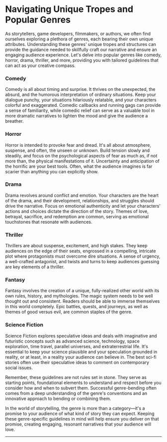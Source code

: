 # Navigating Unique Tropes and Popular Genres 

As storytellers, game developers, filmmakers, or authors, we often find ourselves exploring a plethora of genres, each bearing their own unique attributes. Understanding these genres' unique tropes and structures can provide the guidance needed to skillfully craft our narrative and ensure an engaging audience experience. Let's delve into popular genres like comedy, horror, drama, thriller, and more, providing you with tailored guidelines that can act as your creative compass.

### Comedy

Comedy is all about timing and surprise. It thrives on the unexpected, the absurd, and the humorous interpretation of ordinary situations. Keep your dialogue punchy, your situations hilariously relatable, and your characters colorful and exaggerated. Comedic callbacks and running gags can provide a sense of familiarity, while comedic relief can serve as a valuable tool in more dramatic narratives to lighten the mood and give the audience a breather.

### Horror

Horror is intended to provoke fear and dread. It's all about atmosphere, suspense, and often, the unseen or unknown. Build tension slowly and steadily, and focus on the psychological aspects of fear as much as, if not more than, the physical manifestations of it. Uncertainty and anticipation of the horrific are your best tools. Often, what the audience imagines is far scarier than anything you can explicitly show.

### Drama

Drama revolves around conflict and emotion. Your characters are the heart of the drama, and their development, relationships, and struggles should drive the narrative. Focus on emotional authenticity and let your characters' actions and choices dictate the direction of the story. Themes of love, betrayal, sacrifice, and redemption are common, serving as emotional touchstones that resonate with audiences.

### Thriller

Thrillers are about suspense, excitement, and high stakes. They keep audiences on the edge of their seats, engrossed in a compelling, intricate plot where protagonists must overcome dire situations. A sense of urgency, a well-crafted antagonist, and twists and turns to keep audiences guessing are key elements of a thriller.

### Fantasy

Fantasy involves the creation of a unique, fully-realized other world with its own rules, history, and mythologies. The magic system needs to be well thought out and consistent. Readers should be able to immerse themselves in this world completely. Epic battles, quests, and journeys, as well as themes of good versus evil, are common staples of the genre.

### Science Fiction

Science Fiction explores speculative ideas and deals with imaginative and futuristic concepts such as advanced science, technology, space exploration, time travel, parallel universes, and extraterrestrial life. It's essential to keep your science plausible and your speculation grounded in reality, or at least, in a reality your audience can believe in. The best sci-fi stories often use their speculative ideas to comment on contemporary social issues.

Remember, these guidelines are not rules set in stone. They serve as starting points, foundational elements to understand and respect before you consider how and when to subvert them. Successful genre-bending often comes from a deep understanding of the genre's conventions and an innovative approach to bending or combining them.

In the world of storytelling, the genre is more than a category—it's a promise to your audience of what kind of story they can expect. Keeping these genre-specific guidelines in mind will help ensure you deliver on that promise, creating engaging, resonant narratives that your audience will love.

---
